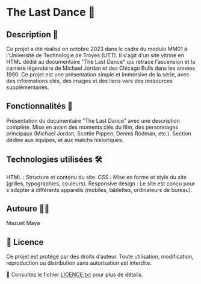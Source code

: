 # The Last Dance 🏀

## Description 📌
Ce projet a été réalisé en octobre 2023 dans le cadre du module MM01 à l'Université de Technologie de Troyes (UTT). Il s'agit d'un site vitrine en HTML dédié au documentaire "The Last Dance" qui retrace l'ascension et la carrière légendaire de Michael Jordan et des Chicago Bulls dans les années 1990. Ce projet est une présentation simple et immersive de la série, avec des informations clés, des images et des liens vers des ressources supplémentaires.

## Fonctionnalités 🎯
Présentation du documentaire "The Last Dance" avec une description complète.
Mise en avant des moments clés du film, des personnages principaux (Michael Jordan, Scottie Pippen, Dennis Rodman, etc.).
Section dédiée aux équipes, et aux matchs historiques.

## Technologies utilisées 🛠
HTML : Structure et contenu du site.
CSS : Mise en forme et style du site (grilles, typographies, couleurs).
Responsive design : Le site est conçu pour s'adapter à différents appareils (mobiles, tablettes, ordinateurs de bureau).

## Auteure 👩‍💻
Mazuet Maya

## 📜 Licence  
Ce projet est protégé par des droits d’auteur. Toute utilisation, modification, reproduction ou distribution sans autorisation est interdite.  

🔗 Consultez le fichier [LICENCE.txt](LICENCE.txt) pour plus de détails.  
